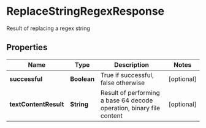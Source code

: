 

# ReplaceStringRegexResponse

Result of replacing a regex string
## Properties

Name | Type | Description | Notes
------------ | ------------- | ------------- | -------------
**successful** | **Boolean** | True if successful, false otherwise |  [optional]
**textContentResult** | **String** | Result of performing a base 64 decode operation, binary file content |  [optional]



